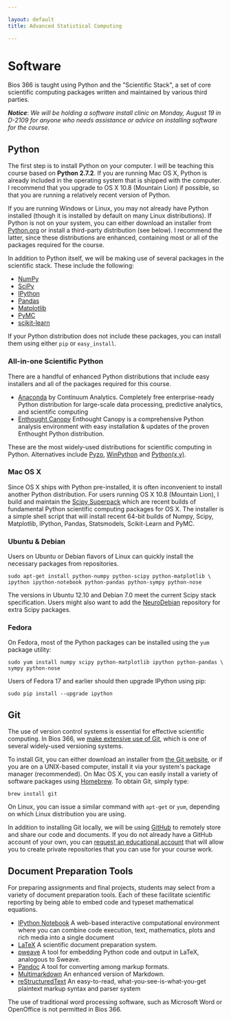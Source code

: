 ```yaml
---

layout: default
title: Advanced Statistical Computing

---
```


# Software

Bios 366 is taught using Python and the "Scientific Stack", a set of core scientific computing packages written and maintained by various third parties.

***Notice***: *We will be holding a software install clinic on Monday, August 19 in D-2109 for anyone who needs assistance or advice on installing software for the course.*

## Python

The first step is to install Python on your computer. I will be teaching this course based on **Python 2.7.2**. If you are running Mac OS X, Python is already included in the operating system that is shipped with the computer. I recommend that you upgrade to OS X 10.8 (Mountain Lion) if possible, so that you are running a relatively recent version of Python.

If you are running Windows or Linux, you may not already have Python installed (though it is installed by default on many Linux distributions). If Python is not on your system, you can either download an installer from [Python.org](http://python.org) or install a third-party distribution (see below). I recommend the latter, since these distributions are enhanced, containing most or all of the packages required for the course.

In addition to Python itself, we will be making use of several packages in the scientific stack. These include the following:

* [NumPy](http://www.numpy.org/ "NumPy &mdash; Numpy")
* [SciPy](http://www.scipy.org/ "SciPy.org &mdash; SciPy.org")
* [IPython](http://ipython.org/ "Announcements &mdash; IPython")
* [Pandas](http://pandas.pydata.org/ "Python Data Analysis Library &mdash; pandas: Python Data Analysis Library")
* [Matplotlib](http://matplotlib.org/ "matplotlib: python plotting &mdash; Matplotlib 1.2.1 documentation")
* [PyMC](https://github.com/pymc-devs/pymc "pymc-devs/pymc · GitHub")
* [scikit-learn](http://scikit-learn.org/ "scikit-learn: machine learning in Python &mdash; scikit-learn 0.13.1 documentation")

If your Python distribution does not include these packages, you can install them using either `pip` or `easy_install`.

### All-in-one Scientific Python

There are a handful of enhanced Python distributions that include easy installers and all of the packages required for this course.

* [Anaconda](http://continuum.io/downloads.html) by Continuum Analytics. Completely free enterprise-ready Python distribution for large-scale data processing, predictive analytics, and scientific computing
* [Enthought Canopy](https://www.enthought.com/products/canopy/) Enthought Canopy is a comprehensive Python analysis environment with easy installation & updates of the proven Enthought Python distribution.

These are the most widely-used distributions for scientific computing in Python. Alternatives include [Pyzo](http://www.pyzo.org/), [WinPython](http://code.google.com/p/winpython/) and [Python(x,y)](http://code.google.com/p/pythonxy/).

### Mac OS X

Since OS X ships with Python pre-installed, it is often inconvenient to install another Python distribution. For users running OS X 10.8 (Mountain Lion), I build and maintain the [Scipy Superpack](http://fonnesbeck.github.io/ScipySuperpack/) which are recent builds of fundamental Python scientific computing packages for OS X. The installer is a simple shell script that will install recent 64-bit builds of Numpy,  Scipy, Matplotlib, IPython, Pandas, Statsmodels, Scikit-Learn and PyMC.

### Ubuntu & Debian

Users on Ubuntu or Debian flavors of Linux can quickly install the necessary packages from repositories.

    sudo apt-get install python-numpy python-scipy python-matplotlib \
    ipython ipython-notebook python-pandas python-sympy python-nose

The versions in Ubuntu 12.10 and Debian 7.0 meet the current Scipy stack specification. Users might also want to add the [NeuroDebian](http://neuro.debian.net/) repository for extra Scipy packages.

### Fedora

On Fedora, most of the Python packages can be installed using the `yum` package utility:

    sudo yum install numpy scipy python-matplotlib ipython python-pandas \
    sympy python-nose

Users of Fedora 17 and earlier should then upgrade IPython using pip:

    sudo pip install --upgrade ipython

## Git

The use of version control systems is essential for effective scientific computing. In Bios 366, we [make extensive use of Git](http://fonnesbeck.github.io/Bios366/git.html), which is one of several widely-used versioning systems.

To install Git, you can either download an installer from [the Git website](http://git-scm.com), or if you are on a UNIX-based computer, install it via your system's package manager (recommended). On Mac OS X, you can easily install a variety of software packages using [Homebrew](http://mxcl.github.io/homebrew/ "Homebrew — MacPorts driving you to drink? Try Homebrew!"). To obtain Git, simply type:

    brew install git

On Linux, you can issue a similar command with `apt-get` or `yum`, depending on which Linux distribution you are using.

In addition to installing Git locally, we will be using [GitHub](https://github.com/ "GitHub · Build software better, together.") to remotely store and share our code and documents. If you do not already have a GitHub account of your own, you can [request an educational account](https://github.com/edu) that will allow you to create private repositories that you can use for your course work.


## Document Preparation Tools

For preparing assignments and final projects, students may select from a variety of document preparation tools. Each of these facilitate scientific reporting by being able to embed code and typeset mathematical equations.

* [IPython Notebook](http://ipython.org/notebook.html "The IPython Notebook &mdash; IPython") A web-based interactive computational environment where you can combine code execution, text, mathematics, plots and rich media into a single document
* [LaTeX](http://www.latex-project.org) A scientific document preparation system.
* [pweave](http://mpastell.com/pweave/ "About Pweave &mdash; Pweave - reports from data with Python") A tool for embedding Python code and output in LaTeX, analogous to Sweave.
* [Pandoc](http://johnmacfarlane.net/pandoc/ "Pandoc - About pandoc") A tool for converting among markup formats.
* [Multimarkdown](http://fletcherpenney.net/multimarkdown/ "MultiMarkdown") An enhanced version of Markdown.
* [reStructuredText](http://docutils.sourceforge.net/rst.html "reStructuredText") An easy-to-read, what-you-see-is-what-you-get plaintext markup syntax and parser system

The use of traditional word processing software, such as Microsoft Word or OpenOffice is not permitted in Bios 366.
